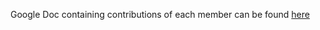 Google Doc containing contributions of each member can be found [here](https://docs.google.com/document/d/1uVXm1AjtgcuL1B7JFGRqMdp8VJmZ80zwm3viWwqlccg/edit)
